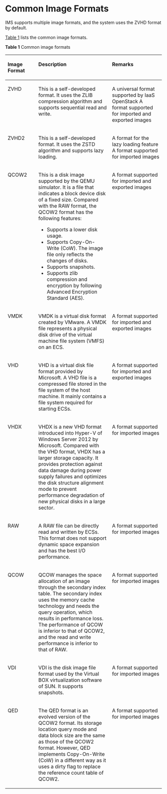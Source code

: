 # Common Image Formats<a name="EN-US_TOPIC_0089615820"></a>

IMS supports multiple image formats, and the system uses the ZVHD format by default.

[Table 1](#table44616390201811)  lists the common  image formats.

**Table  1**  Common image formats

<a name="table44616390201811"></a>
<table><thead align="left"><tr id="row7416711201811"><th class="cellrowborder" valign="top" width="19.61%" id="mcps1.2.4.1.1"><p id="p3513732420214"><a name="p3513732420214"></a><a name="p3513732420214"></a>Image Format</p>
</th>
<th class="cellrowborder" valign="top" width="47.06%" id="mcps1.2.4.1.2"><p id="p2755096220214"><a name="p2755096220214"></a><a name="p2755096220214"></a>Description</p>
</th>
<th class="cellrowborder" valign="top" width="33.33%" id="mcps1.2.4.1.3"><p id="p1703544920214"><a name="p1703544920214"></a><a name="p1703544920214"></a>Remarks</p>
</th>
</tr>
</thead>
<tbody><tr id="row4661818201811"><td class="cellrowborder" valign="top" width="19.61%" headers="mcps1.2.4.1.1 "><p id="p370276720214"><a name="p370276720214"></a><a name="p370276720214"></a>ZVHD</p>
</td>
<td class="cellrowborder" valign="top" width="47.06%" headers="mcps1.2.4.1.2 "><p id="p3148868620214"><a name="p3148868620214"></a><a name="p3148868620214"></a>This is a self-developed format. It uses the ZLIB compression algorithm and supports sequential read and write.</p>
</td>
<td class="cellrowborder" valign="top" width="33.33%" headers="mcps1.2.4.1.3 "><p id="p44676220214"><a name="p44676220214"></a><a name="p44676220214"></a>A universal format supported by IaaS OpenStack A format supported for imported and exported images</p>
</td>
</tr>
<tr id="row10287614201811"><td class="cellrowborder" valign="top" width="19.61%" headers="mcps1.2.4.1.1 "><p id="p5725404320214"><a name="p5725404320214"></a><a name="p5725404320214"></a>ZVHD2</p>
</td>
<td class="cellrowborder" valign="top" width="47.06%" headers="mcps1.2.4.1.2 "><p id="p706590120214"><a name="p706590120214"></a><a name="p706590120214"></a>This is a self-developed format. It uses the ZSTD algorithm and supports lazy loading.</p>
</td>
<td class="cellrowborder" valign="top" width="33.33%" headers="mcps1.2.4.1.3 "><p id="p3546709520214"><a name="p3546709520214"></a><a name="p3546709520214"></a>A format for the lazy loading feature A format supported for imported images</p>
</td>
</tr>
<tr id="row49765378201811"><td class="cellrowborder" valign="top" width="19.61%" headers="mcps1.2.4.1.1 "><p id="p1860015120214"><a name="p1860015120214"></a><a name="p1860015120214"></a>QCOW2</p>
</td>
<td class="cellrowborder" valign="top" width="47.06%" headers="mcps1.2.4.1.2 "><p id="p3021728620214"><a name="p3021728620214"></a><a name="p3021728620214"></a>This is a disk image supported by the QEMU simulator. It is a file that indicates a block device disk of a fixed size. Compared with the RAW format, the QCOW2 format has the following features:</p>
<a name="ul2482301310111"></a><a name="ul2482301310111"></a><ul id="ul2482301310111"><li>Supports a lower disk usage.</li><li>Supports Copy-On-Write (CoW). The image file only reflects the changes of disks.</li><li>Supports snapshots.</li><li>Supports zlib compression and encryption by following Advanced Encryption Standard (AES).</li></ul>
</td>
<td class="cellrowborder" valign="top" width="33.33%" headers="mcps1.2.4.1.3 "><p id="p1043906420214"><a name="p1043906420214"></a><a name="p1043906420214"></a>A format supported for imported and exported images</p>
</td>
</tr>
<tr id="row46398011201811"><td class="cellrowborder" valign="top" width="19.61%" headers="mcps1.2.4.1.1 "><p id="p2677651520214"><a name="p2677651520214"></a><a name="p2677651520214"></a>VMDK</p>
</td>
<td class="cellrowborder" valign="top" width="47.06%" headers="mcps1.2.4.1.2 "><p id="p2141408420214"><a name="p2141408420214"></a><a name="p2141408420214"></a>VMDK is a virtual disk format created by VMware. A VMDK file represents a physical disk drive of the virtual machine file system (VMFS) on an <span id="text2436711173311"><a name="text2436711173311"></a><a name="text2436711173311"></a></span><span id="text178801512163319"><a name="text178801512163319"></a><a name="text178801512163319"></a>ECS</span>.</p>
</td>
<td class="cellrowborder" valign="top" width="33.33%" headers="mcps1.2.4.1.3 "><p id="p5681927520214"><a name="p5681927520214"></a><a name="p5681927520214"></a>A format supported for imported and exported images</p>
</td>
</tr>
<tr id="row30482282201811"><td class="cellrowborder" valign="top" width="19.61%" headers="mcps1.2.4.1.1 "><p id="p1508241120214"><a name="p1508241120214"></a><a name="p1508241120214"></a>VHD</p>
</td>
<td class="cellrowborder" valign="top" width="47.06%" headers="mcps1.2.4.1.2 "><p id="p1371575520214"><a name="p1371575520214"></a><a name="p1371575520214"></a>VHD is a virtual disk file format provided by Microsoft. A VHD file is a compressed file stored in the file system of the host machine. It mainly contains a file system required for starting ECSs.</p>
</td>
<td class="cellrowborder" valign="top" width="33.33%" headers="mcps1.2.4.1.3 "><p id="p3723438020214"><a name="p3723438020214"></a><a name="p3723438020214"></a>A format supported for imported and exported images</p>
</td>
</tr>
<tr id="row60908757201811"><td class="cellrowborder" valign="top" width="19.61%" headers="mcps1.2.4.1.1 "><p id="p3188234120214"><a name="p3188234120214"></a><a name="p3188234120214"></a>VHDX</p>
</td>
<td class="cellrowborder" valign="top" width="47.06%" headers="mcps1.2.4.1.2 "><p id="p3233281420214"><a name="p3233281420214"></a><a name="p3233281420214"></a>VHDX is a new VHD format introduced into Hyper-V of Windows Server 2012 by Microsoft. Compared with the VHD format, VHDX has a larger storage capacity. It provides protection against data damage during power supply failures and optimizes the disk structure alignment mode to prevent performance degradation of new physical disks in a large sector.</p>
</td>
<td class="cellrowborder" valign="top" width="33.33%" headers="mcps1.2.4.1.3 "><p id="p171227620214"><a name="p171227620214"></a><a name="p171227620214"></a>A format supported for imported images</p>
</td>
</tr>
<tr id="row19913227201811"><td class="cellrowborder" valign="top" width="19.61%" headers="mcps1.2.4.1.1 "><p id="p4028974420214"><a name="p4028974420214"></a><a name="p4028974420214"></a>RAW</p>
</td>
<td class="cellrowborder" valign="top" width="47.06%" headers="mcps1.2.4.1.2 "><p id="p4224383620214"><a name="p4224383620214"></a><a name="p4224383620214"></a>A RAW file can be directly read and written by ECSs. This format does not support dynamic space expansion and has the best I/O performance.</p>
</td>
<td class="cellrowborder" valign="top" width="33.33%" headers="mcps1.2.4.1.3 "><p id="p6630755220214"><a name="p6630755220214"></a><a name="p6630755220214"></a>A format supported for imported images</p>
</td>
</tr>
<tr id="row18432362201821"><td class="cellrowborder" valign="top" width="19.61%" headers="mcps1.2.4.1.1 "><p id="p1982395520214"><a name="p1982395520214"></a><a name="p1982395520214"></a>QCOW</p>
</td>
<td class="cellrowborder" valign="top" width="47.06%" headers="mcps1.2.4.1.2 "><p id="p6223655620214"><a name="p6223655620214"></a><a name="p6223655620214"></a>QCOW manages the space allocation of an image through the secondary index table. The secondary index uses the memory cache technology and needs the query operation, which results in performance loss. The performance of QCOW is inferior to that of QCOW2, and the read and write performance is inferior to that of RAW.</p>
</td>
<td class="cellrowborder" valign="top" width="33.33%" headers="mcps1.2.4.1.3 "><p id="p799628120214"><a name="p799628120214"></a><a name="p799628120214"></a>A format supported for imported images</p>
</td>
</tr>
<tr id="row56057847201821"><td class="cellrowborder" valign="top" width="19.61%" headers="mcps1.2.4.1.1 "><p id="p5792707020214"><a name="p5792707020214"></a><a name="p5792707020214"></a>VDI</p>
</td>
<td class="cellrowborder" valign="top" width="47.06%" headers="mcps1.2.4.1.2 "><p id="p6158108520214"><a name="p6158108520214"></a><a name="p6158108520214"></a>VDI is the disk image file format used by the Virtual BOX virtualization software of SUN. It supports snapshots.</p>
</td>
<td class="cellrowborder" valign="top" width="33.33%" headers="mcps1.2.4.1.3 "><p id="p2201201320214"><a name="p2201201320214"></a><a name="p2201201320214"></a>A format supported for imported images</p>
</td>
</tr>
<tr id="row48240807201821"><td class="cellrowborder" valign="top" width="19.61%" headers="mcps1.2.4.1.1 "><p id="p773949520214"><a name="p773949520214"></a><a name="p773949520214"></a>QED</p>
</td>
<td class="cellrowborder" valign="top" width="47.06%" headers="mcps1.2.4.1.2 "><p id="p2291931920214"><a name="p2291931920214"></a><a name="p2291931920214"></a>The QED format is an evolved version of the QCOW2 format. Its storage location query mode and data block size are the same as those of the QCOW2 format. However, QED implements Copy-On-Write (CoW) in a different way as it uses a dirty flag to replace the reference count table of QCOW2.</p>
</td>
<td class="cellrowborder" valign="top" width="33.33%" headers="mcps1.2.4.1.3 "><p id="p4452552320214"><a name="p4452552320214"></a><a name="p4452552320214"></a>A format supported for imported images</p>
</td>
</tr>
</tbody>
</table>

